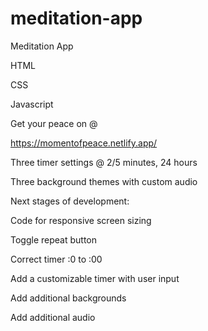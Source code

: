 # meditation-app
Meditation App 

HTML 

CSS

Javascript

Get your peace on @

https://momentofpeace.netlify.app/


Three timer settings @ 2/5 minutes, 24 hours

Three background themes with custom audio

Next stages of development:

Code for responsive screen sizing

Toggle repeat button

Correct timer :0 to :00

Add a customizable timer with user input

Add additional backgrounds 

Add additional audio